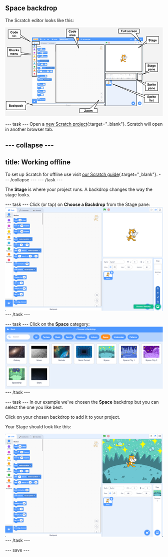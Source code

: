 ## Space backdrop

The Scratch editor looks like this:

![Scratch editor with Stage, code area and sprite list labelled](images/scratch-interface.png)

--- task ---
Open a [new Scratch project](http://rpf.io/scratch-new){:target="_blank"}. Scratch will open in another browser tab. 

--- collapse ---
---
title: Working offline
---
To set up Scratch for offline use visit [our Scratch guide](https://learning-admin.raspberrypi.org/en/projects/getting-started-scratch/1){:target="_blank"}.
--- /collapse ---
--- /task ---

The **Stage** is where your project runs. A backdrop changes the way the stage looks.

--- task ---
Click (or tap) on **Choose a Backdrop** from the Stage pane:
![Scratch editor showing Choose a Backdrop selected in the bottom right corner](images/choose-a-backdrop.png)
--- /task ---

--- task ---
Click on the **Space** category:
![The backdrops gallery with space category selected](images/space-backdrops.png)
--- /task ---

--- task ---
In our example we've chosen the **Space** backdrop but you can select the one you like best.

Click on your chosen backdrop to add it to your project. 

Your Stage should look like this:

![Scratch editor with the space backdrop added](images/inserted-backdrop.png)
--- /task ---

--- save ---
